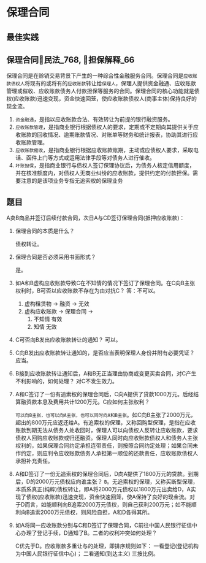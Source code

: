# 保理合同

## 最佳实践

## 保理合同🚪民法_768, 🚪担保解释_66

保理合同是在赊销交易背景下产生的一种综合性金融服务合同。保理合同是`应收账款债权人`将现有的或将有的`应收账款`转让给`保理人`，保理人提供资金融通、应收账款管理或催收、应收账款债务人付款担保等服务的合同。保理合同的核心功能就是债权(应收账款)迅速变现，资金快速回笼，使应收账款债权人(商事主体)保持良好的现金流。

1. `资金融通`，是指以应收账款合法、有效转让为前提的银行融资服务。
2. `应收账款管理`，是指商业银行根据债权人的要求，定期或不定期向其提供关于应收账款的回收情况、逾期账款情况、对账单等财务和统计报表，协助其进行应收账款管理。
3. `应收账款催收`，是指商业银行根据应收账款账期，主动或应债权人要求，采取电话、函件上门等方式或运用法律手段等对债务人进行催收。
4. `坏账担保`，是指商业银行与债权人签订保理协议后，为债务人核定信用额度，并在核准额度内，对债权人无商业纠纷的应收账款，提供约定的付款担保。需要注意的是该项业务专指无追索权的保理业务


## 题目
A卖B商品并签订后续付款合同，次日A与CD签订保理合同(抵押应收账款)：

1. 保理合同的本质是什么？
    
    债权转让。

2. 保理合同是否必须采用书面形式？

    是。

1. 如A和B虚构应收账款导致C在不知情的情况下签订了保理合同。在C向B主张权利时，B可否以应收账款不存在为由对抗C？
    答：不可以。

    1. 虚构租赁物 -> 融资 -> 无效
    2. 虚构应收账款 -> 保理合同 -> 
        1. 不知情 有效
        2. 知情 无效

2. C可否向B发出应收账款转让的通知？
    可以。
3. C向B发出应收账款转让通知的，是否应当表明保理人身份并附有必要凭证？
    应当。
4. B接到应收账款转让通知后，A和B无正当理由协商或变更买卖合同，对C产生不利影响的，如何处理？
    对C不发生效力。
5. A和C签订了一份有追索权的保理合同后，C向A提供了贷款1000万元。后经结算融资款本息及费用共计1200万元。C应如何主张权利？
    
    `可以向B主张，也可以向A主张，也可以同时向A和B主张`。如C向B主张了2000万元，超出的800万元应返还给A。有追索权的保理，又称回购型保理，是指在应收账款到期无法从债务人处收回时，保理人可以向债权人反转让应收账款，要求债权人回购应收账款或归还融资。保理人同时向应收账款债权人和债务人主张权利的，如果保理合同约定承担连带责任，则按照合同约定处理；如果合同未作约定，则应判令应收账款债务人承担第一顺位的还款责任，应收账款债权人承担补充责任。
6.  A和D签订了一份无追索权的保理合同后，D向A提供了1800万元的贷款。到期后，D的2000万元债权应向谁主张？
    `B`。无追索权的保理，又称买断型保理，本质系真正(纯粹)债权转让，即A将2000万元债权以1800万元出卖给D，A实现了债权(应收账款)迅速变现，资金快速回笼，使A保持了良好的现金流。对于D而言，如能顺利向B追索2000万元债权，则自己获利200万元；如不能顺利向B追索2000万元债权，则风险自担，A和D各得其所。
7.  如A将同一应收账款分别与C和D签订了保理合同，C前往中国人民银行征信中心办理了登记手续，D通知了B。二者的权利冲突如何处理？
    
    C优先于D。应收账款多重让与的处理，即排序规则如下：
    一看登记(登记机构为中国人民银行征信中心)；
    二看通知(到达主义)
    三按比例。










